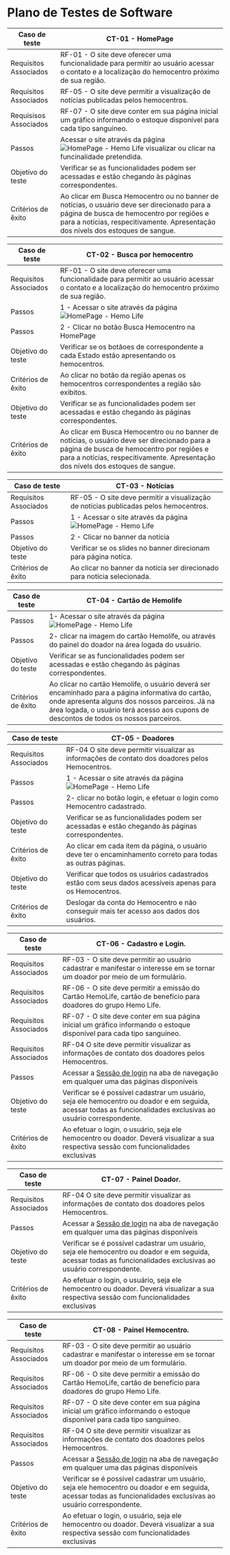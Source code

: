 # Plano de Testes de Software

| Caso de teste         | CT-01 - HomePage                                                                                                                                                                                                                                                           |
| --------------------- | -----------------|
| Requisitos Associados | RF-01 - O site deve oferecer uma funcionalidade para permitir ao usuário acessar o contato e a localização do hemocentro próximo de sua região.                                                                                                                             |
| Requisitos Associados | RF-05 - O site deve permitir a visualização de notícias publicadas pelos hemocentros.                                                                                                                                                                                       |
| Requisisos Associados | RF-07 - O site deve conter em sua página inicial um gráfico informando o estoque disponível para cada tipo sanguíneo.                                                                                                                                                       |
| Passos                | Acessar o site através da página ![HomePage - Hemo Life](https://icei-puc-minas-pmv-ads.github.io/pmv-ads-2022-2-e1-proj-web-t2-hemolife/src/) visualizar ou clicar na funcinalidade pretendida. |
| Objetivo do teste     | Verificar se as funcionalidades podem ser acessadas e estão chegando às páginas correspondentes.                                                                                                                                                                           |
| Critérios de êxito    | Ao clicar em Busca Hemocentro ou no banner de notícias, o usuário deve ser direcionado para a página de busca de hemocentro por regiões e para a notícias, respecitivamente. Apresentação dos nívels dos estoques de sangue.                                               |

| Caso de teste         | CT-02 - Busca por hemocentro |
| --------------------- | ------ |
| Requisitos Associados | RF-01 - O site deve oferecer uma funcionalidade para permitir ao usuário acessar o contato e a localização do hemocentro próximo de sua região. |
| Passos                | 1 - Acessar o site através da página ![HomePage - Hemo Life](https://icei-puc-minas-pmv-ads.github.io/pmv-ads-2022-2-e1-proj-web-t2-hemolife/src/)|
| Passos |2 - Clicar no botão Busca Hemocentro na HomePage |
| Objetivo do teste     | Verificar se os botãoes de correspondente a cada Estado estão apresentando os hemocentros.|
| Critérios de êxito    | Ao clicar no botão da região apenas os hemocentros correspondentes a região são exibitos.|
| Objetivo do teste     | Verificar se as funcionalidades podem ser acessadas e estão chegando às páginas correspondentes.|
| Critérios de êxito    | Ao clicar em Busca Hemocentro ou no banner de notícias, o usuário deve ser direcionado para a página de busca de hemocentro por regiões e para a notícias, respecitivamente. Apresentação dos nívels dos estoques de sangue.|

| Caso de teste         | CT-03 - Notícias |
| --------------------- | ------ |
| Requisitos Associados | RF-05 - O site deve permitir a visualização de notícias publicadas pelos hemocentros. |
| Passos                | 1 - Acessar o site através da página ![HomePage - Hemo Life](https://icei-puc-minas-pmv-ads.github.io/pmv-ads-2022-2-e1-proj-web-t2-hemolife/src/)|
| Passos                | 2 - Clicar no banner da notícia |
| Objetivo do teste     | Verificar se os slides no banner direcionam para página notíca.|
| Critérios de êxito    | Ao clicar no banner da notícia ser direcionado para notícia selecionada.|

| Caso de teste         | CT-04 - Cartão de Hemolife |    
| --------------------- | ------ |
| Passos                | 1- Acessar o site através da página ![HomePage - Hemo Life](https://icei-puc-minas-pmv-ads.github.io/pmv-ads-2022-2-e1-proj-web-t2-hemolife/src/)|
| Passos                | 2- clicar na imagem do cartão Hemolife, ou através do painel do doador na área logada do usuário.|
| Objetivo do teste     | Verificar se as funcionalidades podem ser acessadas e estão chegando às páginas correspondentes.|
| Critérios de êxito    | Ao clicar no cartão Hemolife, o usuário deverá ser encaminhado para a página informativa do cartão, onde apresenta alguns dos nossos parceiros. Já na área logada, o usuário terá acesso aos cupons de descontos de todos os nossos parceiros.|

| Caso de teste         | CT-05 - Doadores |
| --------------------- | ------ |
| Requisitos Associados | RF-04 O site deve permitir visualizar as informações de contato dos doadores pelos Hemocentros. |
| Passos                | 1 - Acessar o site através da página ![HomePage - Hemo Life](https://icei-puc-minas-pmv-ads.github.io/pmv-ads-2022-2-e1-proj-web-t2-hemolife/src/)|
| Passos                | 2- clicar no botão login, e efetuar o login como Hemocentro cadastrado.|
| Objetivo do teste     | Verificar se as funcionalidades podem ser acessadas e estão chegando às páginas correspondentes.|
| Critérios de êxito    | Ao clicar em cada item da página, o usuário deve ter o encaminhamento correto para todas as outras páginas.|
| Objetivo do teste     | Verificar que todos os usuários cadastrados estão com seus dados acessíveis apenas para os Hemocentros.|
| Critérios de êxito    | Deslogar da conta do Hemocentro e não conseguir mais ter acesso aos dados dos usuários.|


<!-- CT - 06 -->

| Caso de teste         | CT-06 - Cadastro e Login.                                                                                                                                                                                                                                                           |
| --------------------- | -----------------|
| Requisitos Associados | RF-03 - O site deve permitir ao usuário cadastrar e manifestar o interesse em se tornar um doador por meio de um formulário.                                                                                                                    |
| Requisitos Associados | RF-06 - O site deve permitir a emissão do Cartão HemoLife, cartão de benefício para doadores do grupo Hemo Life.                                                                                                                                                                                   |
| Requisitos Associados | RF-07 - O site deve conter em sua página inicial um gráfico informando o estoque disponível para cada tipo sanguíneo.                                                                                                                                                       |
| Requisitos Associados | RF-04 O site deve permitir visualizar as informações de contato dos doadores pelos Hemocentros.                                                                                                                                                     |
| Passos                | Acessar a <a href="https://icei-puc-minas-pmv-ads.github.io/pmv-ads-2022-2-e1-proj-web-t2-hemolife/src/pages/login.html">Sessão de login</a> na aba de navegação em qualquer uma das páginas disponíveis  
| Objetivo do teste     | Verificar se é possível cadastrar um usuário, seja ele hemocentro ou doador e em seguida, acessar todas as funcionalidades exclusivas ao usuário correspondente.                                                                                                                                                                           |
| Critérios de êxito    | Ao efetuar o login, o usuário, seja ele hemocentro ou doador. Deverá visualizar a sua respectiva sessão com funcionalidades exclusivas                                               |

<!-- CT - 07 -->

| Caso de teste         | CT-07 - Painel Doador.                                                                                                                                                                                                                                                           |
| --------------------- | -----------------|
| Requisitos Associados | RF-04 O site deve permitir visualizar as informações de contato dos doadores pelos Hemocentros.|
| Passos                | Acessar a <a href="https://icei-puc-minas-pmv-ads.github.io/pmv-ads-2022-2-e1-proj-web-t2-hemolife/src/pages/login.html">Sessão de login</a> na aba de navegação em qualquer uma das páginas disponíveis  
| Objetivo do teste     | Verificar se é possível cadastrar um usuário, seja ele hemocentro ou doador e em seguida, acessar todas as funcionalidades exclusivas ao usuário correspondente.                                                                                                                                                                           |
| Critérios de êxito    | Ao efetuar o login, o usuário, seja ele hemocentro ou doador. Deverá visualizar a sua respectiva sessão com funcionalidades exclusivas                                               |

<!-- CT - 07 -->

| Caso de teste         | CT-08 - Painel Hemocentro.                                                                                                                                                                                                                                                           |
| --------------------- | -----------------|
| Requisitos Associados | RF-03 - O site deve permitir ao usuário cadastrar e manifestar o interesse em se tornar um doador por meio de um formulário.                                                                                                                    |
| Requisitos Associados | RF-06 - O site deve permitir a emissão do Cartão HemoLife, cartão de benefício para doadores do grupo Hemo Life.                                                                                                                                                                                   |
| Requisitos Associados | RF-07 - O site deve conter em sua página inicial um gráfico informando o estoque disponível para cada tipo sanguíneo.                                                                                                                                                       |
| Requisitos Associados | RF-04 O site deve permitir visualizar as informações de contato dos doadores pelos Hemocentros.                                                                                                                                                     |
| Passos                | Acessar a <a href="https://icei-puc-minas-pmv-ads.github.io/pmv-ads-2022-2-e1-proj-web-t2-hemolife/src/pages/login.html">Sessão de login</a> na aba de navegação em qualquer uma das páginas disponíveis  
| Objetivo do teste     | Verificar se é possível cadastrar um usuário, seja ele hemocentro ou doador e em seguida, acessar todas as funcionalidades exclusivas ao usuário correspondente.                                                                                                                                                                           |
| Critérios de êxito    | Ao efetuar o login, o usuário, seja ele hemocentro ou doador. Deverá visualizar a sua respectiva sessão com funcionalidades exclusivas                                               |
